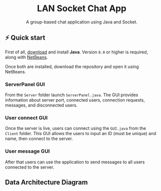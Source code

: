 <h1 align="center">
  LAN Socket Chat App
</h1>
<p align="center">A group-based chat application using Java and Socket.</p>

## ⚡️ Quick start

First of all, [download](https://golang.org/dl/) and install **Java**. Version `8.0` or higher is required, along with [NetBeans](https://netbeans.apache.org/download/index.html). 

Once both are installed, download the repository and open it using NetBeans.

### ServerPanel GUI
From the `Server` folder launch `ServerPanel.java`. The GUI provides information about server port, connected users, connection requests, messages, and disconnected users.


### User connect GUI
Once the server is live, users can connect using the `GUI.java` from the `Client` folder. This GUI allows the users to input an ID (must be unique) and name, then connect to the server.

### User message GUI
After that users can use the application to send messages to all users connected to the server.

## Data Architecture Diagram
